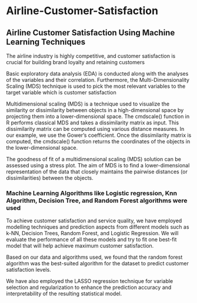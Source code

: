 # Airline-Customer-Satisfaction
<h2> Airline Customer Satisfaction Using Machine Learning Techniques </h2>

The airline industry is highly competitive, and customer satisfaction is crucial for building brand loyalty and retaining customers <br>

Basic exploratory data analysis (EDA) is conducted along with the analyses of the variables and their correlation. Furthermore, the Multi-Dimensionality Scaling (MDS) technique is used to pick the most relevant variables to the target variable which is customer satisfaction <br> 

Multidimensional scaling (MDS) is a technique used to visualize the similarity or dissimilarity between objects in a high-dimensional space by projecting them into a lower-dimensional space. The cmdscale() function in R performs classical MDS and takes a dissimilarity matrix as input. This dissimilarity matrix can be computed using various distance measures. In our example, we use the Gower’s coefficient. Once the dissimilarity matrix is computed, the cmdscale() function returns the coordinates of the objects in the lower-dimensional space. <br>

The goodness of fit of a multidimensional scaling (MDS) solution can be assessed using a stress plot. The aim of MDS is to find a lower-dimensional representation of the data that closely maintains the pairwise distances (or dissimilarities) between the objects. 

<h3> Machine Learning Algorithms like Logistic regression, Knn Algorithm, Decision Tree, and Random Forest algorithms were used </h3>

To achieve customer satisfaction and service quality, we have employed modelling techniques and prediction aspects from different models such as k-NN, Decision Trees, Random Forest, and Logistic Regression. We will evaluate the performance of all these models and try to fit one best-fit model that will help achieve maximum customer satisfaction. <br>

Based on our data and algorithms used, we found that the random forest algorithm was the best-suited algorithm for the dataset to predict customer satisfaction levels.

We have also employed the  LASSO regression  technique for variable selection and regularization to enhance the prediction accuracy and interpretability of the resulting statistical model. 







